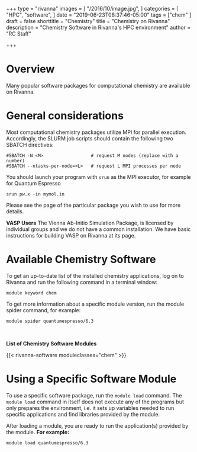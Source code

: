 +++
type = "rivanna"
images = [
  "/2016/10/image.jpg",
]
categories = [
  "HPC",
  "software",
]
date = "2019-06-23T08:37:46-05:00"
tags = ["chem"
]
draft = false
shorttitle = "Chemistry"
title = "Chemistry on Rivanna"
description = "Chemistry Software in Rivanna's HPC environment"
author = "RC Staff"

+++
# Overview
Many popular software packages for computational chemistry are available on Rivanna.

# General considerations
Most computational chemistry packages utilize MPI for parallel execution.  Accordingly, the SLURM job scripts should contain the following two SBATCH directives:
```
#SBATCH -N <M>                  # request M nodes (replace with a number)
#SBATCH --ntasks-per-node=<L>   # request L MPI processes per node
```
You should launch your program with `srun` as the MPI executor, for example for Quantum Espresso
```
srun pw.x -in mymol.in
```
Please see the page of the particular package you wish to use for more details.

**VASP Users**
The Vienna Ab-Initio Simulation Package, is licensed by individual groups and we do not have a common installation.  We have basic instructions for building VASP on Rivanna at its page.


# Available Chemistry Software

To get an up-to-date list of the installed chemistry applications, log on to Rivanna and run the following command in a terminal window:
```
module keyword chem
```

To get more information about a specific module version, run the module spider command, for example:
```
module spider quantumespresso/6.3
```

<br>

**List of Chemistry Software Modules**

{{< rivanna-software moduleclasses="chem" >}}

# Using a Specific Software Module

To use a specific software package, run the `module load` command. The `module load` command in itself does not execute any of the programs but only prepares the environment, i.e. it sets up variables needed to run specific applications and find libraries provided by the module.

After loading a module, you are ready to run the application(s) provided by the module. **For example:**
```
module load quantumespresso/6.3
```
